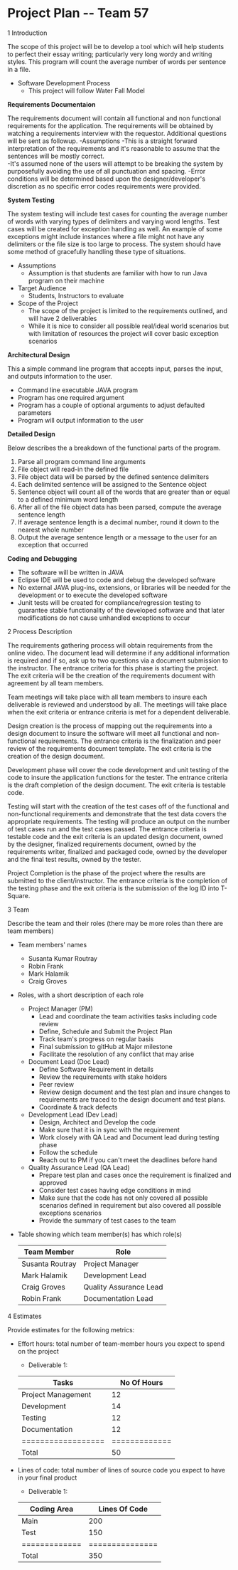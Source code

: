 # **Project Plan -- Team 57**

1 Introduction

The scope of this project will be to develop a tool which will help students to perfect their essay writing; particularly very long wordy and writing styles. This program will count the average number of words per sentence in a file. 

- Software Development Process
	- This project will follow Water Fall Model

**Requirements Documentaion**

The requirements document will contain all functional and non functional requirements for the application.  The requirements will be obtained by watching a requirements interview with the requestor.  Additional questions will be sent as followup. 
 -Assumptions
 	-This is a straight forward interpretation of the requirements and it's reasonable to assume that the sentences will be mostly correct.  
 	-It's assumed none of the users will attempt to be breaking the system by purposefully avoiding the use of all punctuation and spacing.
 	-Error conditions will be determined based upon the designer/developer's discretion as no specific error codes requirements were provided.

**System Testing**

The system testing will include test cases for counting the average number of words with varying types of delimiters and varying word lengths. Test cases will be created for exception handling as well. An example of some exceptions might include instances where a file might not have any delimiters or the file size is too large to process. The system should have some method of gracefully handling these type of situations.

- Assumptions
	- Assumption is that students are familiar with how to run Java program on their machine
- Target Audience
	- Students, Instructors to evaluate  
- Scope of the Project
	- The scope of the project is limited to the requirements outlined, and will have 2 deliverables
	- While it is nice to consider all possible real/ideal world scenarios but with limitation of resources the project will cover basic exception scenarios 

**Architectural Design**

This a simple command line program that accepts input, parses the input, and outputs information to the user.

- Command line executable JAVA program
- Program has one required argument
- Program has a couple of optional arguments to adjust defaulted parameters
- Program will output information to the user

**Detailed Design**

Below describes the a breakdown of the functional parts of the program.

1. Parse all program command line arguments
2. File object will read-in the defined file
3. File object data will be parsed by the defined sentence delimiters
4. Each delimited sentence will be assigned to the Sentence object
5. Sentence object will count all of the words that are greater than or equal to a defined minimum word length
6. After all of the file object data has been parsed, compute the average sentence length
7. If average sentence length is a decimal number, round it down to the nearest whole number
8. Output the average sentence length or a message to the user for an exception that occurred

**Coding and Debugging**

- The software will be written in JAVA
- Eclipse IDE will be used to code and debug the developed software
- No external JAVA plug-ins, extensions, or libraries will be needed for the development or to execute the developed software
- Junit tests will be created for compliance/regression testing to guarantee stable functionality of the developed software and that later modifications do not cause unhandled exceptions to occur

2 Process Description

The requirements gathering process will obtain requirements from the online video.  The document lead will determine if any additional information is required and if so, ask up to two questions via a document submission to the instructor.  The entrance criteria for this phase is starting the project.  The exit criteria will be the creation of the requirements document with agreement by all team members.

Team meetings will take place with all team members to insure each deliverable is reviewed and understood by all.  The meetings will take place when the exit criteria or entrance criteria is met for a dependent deliverable.

Design creation is the process of mapping out the requirements into a design document to insure the software will meet all functional and non-functional requirements.  The entrance criteria is the finalization and peer review of the requirements document template.  The exit criteria is the creation of the design document.

Development phase will cover the code development and unit testing of the code to insure the application functions for the tester.  The entrance criteria is the draft completion of the design document.  The exit criteria is testable code.

Testing will start with the creation of the test cases off of the functional and non-functional requirements and demonstrate that the test data covers the appropriate requirements.  The testing will produce an output on the number of test cases run and the test cases passed.  The entrance criteria is testable code and the exit criteria is an updated design document, owned by the designer, finalized requirements document, owned by the requirements writer, finalized and packaged code, owned by the developer and the final test results, owned by the tester.

Project Completion is the phase of the project where the results are submitted to the client/instructor.  The entrance criteria is the completion of the testing phase and the exit criteria is the submission of the log ID into T-Square.  


3 Team

Describe the team and their roles (there may be more roles than there are team members)

- Team members' names
	- Susanta Kumar Routray
	- Robin Frank
	- Mark Halamik
	- Craig Groves
- Roles, with a short description of each role
	- Project Manager (PM)
    	- Lead and coordinate the team activities tasks including code review
    	- Define, Schedule and Submit the Project Plan
    	- Track team's progress on regular basis
    	- Final submission to gitHub at Major milestone
    	- Facilitate the resolution of any conflict that may arise
	- Document Lead (Doc Lead)
    	- Define Software Requirement in details 
    	- Review the requirements with stake holders 
    	- Peer review 
    	- Review design document and the test plan and insure changes to requirements are traced to the design document and test plans. 
    	- Coordinate & track defects 
	- Development Lead (Dev Lead)
    	- Design, Architect and Develop the code
    	- Make sure that it is in sync with the requirement
    	- Work closely with QA Lead and Document lead during testing phase
    	- Follow the schedule
    	- Reach out to PM if you can't meet the deadlines before hand
	- Quality Assurance Lead (QA Lead)
    	- Prepare test plan and cases once the requirement is finalized and approved
    	- Consider test cases having edge conditions in mind
    	- Make sure that the code has not only covered all possible scenarios defined in requirement but also covered all possible exceptions scenarios 
    	- Provide the summary of test cases to the team
- Table showing which team member(s) has which role(s)

 

     |Team Member      | Role                   |
     |-----------------|------------------------|
     |Susanta Routray  | Project Manager        |
     |Mark Halamik     | Development Lead       |
     |Craig Groves     | Quality Assurance Lead |
     |Robin Frank      | Documentation Lead     |

4 Estimates

Provide estimates for the following metrics:

- Effort hours: total number of team-member hours you expect to spend on the project
    - Deliverable 1:

   

     |Tasks             | No Of Hours |
     |------------------|-------------|
     |Project Management| 12          |
     |Development       | 14          |
     |Testing           | 12          |
     |Documentation     | 12          |
     |==================|=============|
     |Total             | 50          |

- Lines of code: total number of lines of source code you expect to have in your final product
    - Deliverable 1:

  

     |Coding Area  | Lines Of Code |
     |-------------|---------------|
     |Main         | 200           |
     |Test         | 150           |
     |=============|===============|
     |Total        | 350           |

